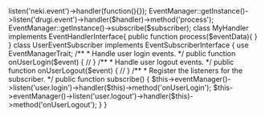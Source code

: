 <?php
EventManager::getInstance()->listen('neki.event')->handler(function(){});
EventManager::getInstance()->listen('drugi.event')->handler($handler)->method('process');
EventManager::getInstance()->subscribe($subscriber);

class MyHandler implements EventHandlerInterface{

	public function process($eventData){

	}

}

class UserEventSubscriber implements EventSubscriberInterface {
	use EventManagerTrait;

    /**
     * Handle user login events.
     */
    public function onUserLogin($event)
    {
        //
    }

    /**
     * Handle user logout events.
     */
    public function onUserLogout($event)
    {
        //
    }

    /**
     * Register the listeners for the subscriber.
     */
    public function subscribe()
    {
        $this->eventManager()->listen('user.login')->handler($this)->method('onUserLogin');
        $this->eventManager()->listen('user.logout')->handler($this)->method('onUserLogout');
    }

}